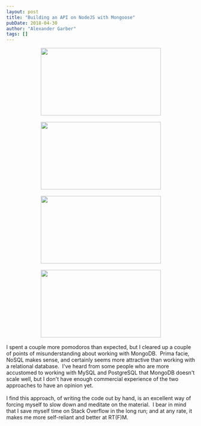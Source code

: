 ```yaml
---
layout: post
title: "Building an API on NodeJS with Mongoose"
pubDate: 2018-04-30
author: "Alexander Garber"
tags: []
---
```


<div dir="ltr" style="text-align: left;" trbidi="on">
          <div class="separator" style="clear: both; text-align: center;"><a href="https://3.bp.blogspot.com/-DtU1gGmLjc8/WuaQQwmR79I/AAAAAAAAaGE/C2kGA0H7-s8QGDBTaMkxwEUlScQmCP57QCPcBGAYYCw/s1600/IMG_20180430_133729.jpg" imageanchor="1" style="margin-left: 1em; margin-right: 1em;"><img border="0" data-original-height="900" data-original-width="1600" height="180" src="https://3.bp.blogspot.com/-DtU1gGmLjc8/WuaQQwmR79I/AAAAAAAAaGE/C2kGA0H7-s8QGDBTaMkxwEUlScQmCP57QCPcBGAYYCw/s320/IMG_20180430_133729.jpg" width="320"></a></div>
<br>
          <div class="separator" style="clear: both; text-align: center;"><a href="https://2.bp.blogspot.com/-W6RbDYxE-Ts/WuaQR3JO8BI/AAAAAAAAaGI/USD35wcIOaAa_RHtc4GyuPmrB8i1Jsn-gCPcBGAYYCw/s1600/IMG_20180430_133721.jpg" imageanchor="1" style="margin-left: 1em; margin-right: 1em;"><img border="0" data-original-height="900" data-original-width="1600" height="180" src="https://2.bp.blogspot.com/-W6RbDYxE-Ts/WuaQR3JO8BI/AAAAAAAAaGI/USD35wcIOaAa_RHtc4GyuPmrB8i1Jsn-gCPcBGAYYCw/s320/IMG_20180430_133721.jpg" width="320"></a></div>
          <div class="separator" style="clear: both; text-align: center;"><br></div>
          <div class="separator" style="clear: both; text-align: center;"><a href="https://3.bp.blogspot.com/-a5kGzs7pQGQ/WuaQPu1CDmI/AAAAAAAAaGA/iMyEMqKWeRcVhicDjR28DB3wfF1-Ko3gACPcBGAYYCw/s1600/IMG_20180430_133747.jpg" imageanchor="1" style="margin-left: 1em; margin-right: 1em;"><img border="0" data-original-height="900" data-original-width="1600" height="180" src="https://3.bp.blogspot.com/-a5kGzs7pQGQ/WuaQPu1CDmI/AAAAAAAAaGA/iMyEMqKWeRcVhicDjR28DB3wfF1-Ko3gACPcBGAYYCw/s320/IMG_20180430_133747.jpg" width="320"></a></div>
          <div class="separator" style="clear: both; text-align: center;"><br></div>
          <div class="separator" style="clear: both; text-align: center;"><a href="https://1.bp.blogspot.com/-P_M4pFoB83Q/WuaQOO81wLI/AAAAAAAAaF8/ANi7yFI-6aUBxga02QsRzM6AESmtbLKigCPcBGAYYCw/s1600/IMG_20180430_133755.jpg" imageanchor="1" style="margin-left: 1em; margin-right: 1em;"><img border="0" data-original-height="900" data-original-width="1600" height="180" src="https://1.bp.blogspot.com/-P_M4pFoB83Q/WuaQOO81wLI/AAAAAAAAaF8/ANi7yFI-6aUBxga02QsRzM6AESmtbLKigCPcBGAYYCw/s320/IMG_20180430_133755.jpg" width="320"></a></div>
<br>I
          spent a couple more pomodoros than expected, but I cleared up a couple of points of misunderstanding about working with MongoDB.  Prima facie, NoSQL makes sense, and certainly seems more attractive than working with a relational
          database.  I've heard from some people who are more accustomed to working with MySQL and PostgreSQL that MongoDB doesn't scale well, but I don't have enough commercial experience of the two approaches to have an opinion yet.<br><br>I
          find this approach, of writing the code out by hand, is an excellent way of forcing myself to slow down and meditate on the material.  I bear in mind that I save myself time on Stack Overflow in the long run; and at any rate, it makes
          me more self-reliant and better at RT(F)M.
        </div>
